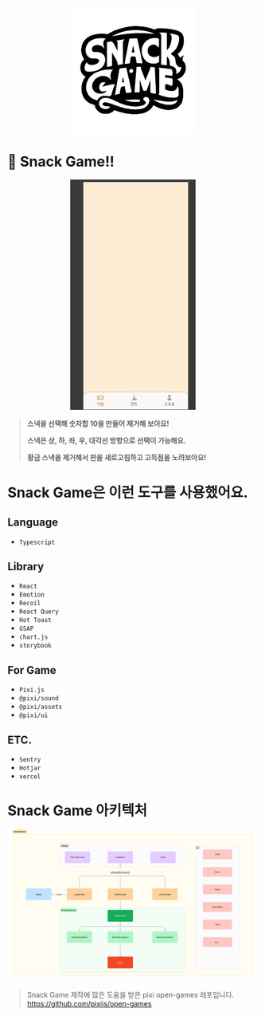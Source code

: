 <div style='width: 50%; margin: auto; background-color: white; border-radius: 16px; text-align: center;'>
    <img src='./src/assets/images/logo-snack-game-letter.png' >
</div>


<div style='margin-top: 2rem;'>

# 🍿 Snack Game!!

<div style='margin: auto; width: 50%;'>
    <img src='./src/assets/images/snackgame_gif_for_readme.gif' >
</div>
</div>

> **스낵을 선택해 숫자합 10을 만들어 제거해 보아요!**
>
> **스낵은 상, 하, 좌, 우, 대각선 방향으로 선택이 가능해요.**
> 
> **황금 스낵을 제거해서 판을 새로고침하고 고득점을 노려보아요!**

# Snack Game은 이런 도구를 사용했어요.
## Language
* `Typescript`
## Library
* `React`
* `Emotion`
* `Recoil`
* `React Query`
* `Hot Toast`
* `GSAP`
* `chart.js`
* `storybook`
## For Game
* `Pixi.js`
* `@pixi/sound`
* `@pixi/assets`
* `@pixi/ui`
## ETC.
* `Sentry`
* `Hotjar`
* `vercel`

# Snack Game 아키텍처
<div style='margin: auto;'>
    <img src='./src/assets/images/snackgame_archi.png' >
</div>

> Snack Game 제작에 많은 도움을 받은 pixi open-games 레포입니다.
>  https://github.com/pixijs/open-games
